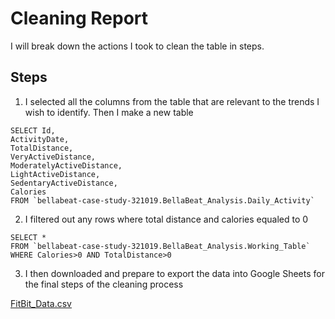 # Cleaning Report
I will break down the actions I took to clean the table in steps.
## Steps
1. I selected all the columns from the table that are relevant to the trends I wish to identify. Then I make a new table
```
SELECT Id,
ActivityDate,
TotalDistance,
VeryActiveDistance,
ModeratelyActiveDistance,
LightActiveDistance,
SedentaryActiveDistance,
Calories
FROM `bellabeat-case-study-321019.BellaBeat_Analysis.Daily_Activity`
```
2. I filtered out any rows where total distance and calories equaled to 0
```
SELECT *
FROM `bellabeat-case-study-321019.BellaBeat_Analysis.Working_Table`
WHERE Calories>0 AND TotalDistance>0
```
3. I then downloaded and prepare to export the data into Google Sheets for the final steps of the cleaning process

[FitBit_Data.csv](https://github.com/ToeKnee013/Capstone-Project-BellaBeat/files/6978276/FitBit_Data.csv)
